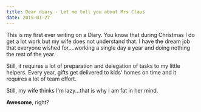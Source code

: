 ```yaml
---
title: Dear diary - Let me tell you about Mrs Claus
date: 2015-01-27
---
```


This is my first ever writing on a Diary. You know that during Christmas I do get a lot work but my wife does not understand that. I have the dream job that everyone wished for....working a single day a year and doing nothing the rest of the year.

Still, it requires a lot of preparation and delegation of tasks to my little helpers. Every year, gifts get delivered to kids' homes on time and it requires a lot of team effort.

Still, my wife thinks I'm lazy...that is why I am fat in her mind.

**Awesome**, right?
